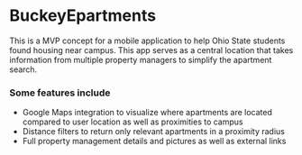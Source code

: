 # BuckeyEpartments

This is a MVP concept for a mobile application to help Ohio State students found housing near campus. This app serves as a central location that takes information
from multiple property managers to simplify the apartment search.

### Some features include
* Google Maps integration to visualize where apartments are located compared to user location as well as proximities to campus
* Distance filters to return only relevant apartments in a proximity radius
* Full property management details and pictures as well as external links
